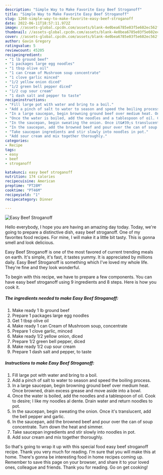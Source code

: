 ```yaml
---
description: "Simple Way to Make Favorite Easy Beef Stroganoff"
title: "Simple Way to Make Favorite Easy Beef Stroganoff"
slug: 1268-simple-way-to-make-favorite-easy-beef-stroganoff
date: 2022-06-11T18:57:11.972Z
image: //assets-global.cpcdn.com/assets/blank-4e0bea6785e03f5e602ec562f230caae08da540cada707380b4fe1bbebba43da.png
thumbnail: //assets-global.cpcdn.com/assets/blank-4e0bea6785e03f5e602ec562f230caae08da540cada707380b4fe1bbebba43da.png
cover: //assets-global.cpcdn.com/assets/blank-4e0bea6785e03f5e602ec562f230caae08da540cada707380b4fe1bbebba43da.png
author: Gavin Gregory
ratingvalue: 5
reviewcount: 45205
recipeingredient:
- "1 lb ground beef"
- "1 packages large egg noodles"
- "1 tbsp olive oil"
- "1 can Cream of Mushroom soup concentrate"
- "1 clove garlic minced"
- "1/2 yellow onion diced"
- "1/2 green bell pepper diced"
- "1/2 cup sour cream"
- "1 dash salt and pepper to taste"
recipeinstructions:
- "Fill large pot with water and bring to a boil."
- "Add a pinch of salt to water to season and speed the boiling process."
- "In a large saucepan, begin browning ground beef over medium heat. Once browned, drain excess grease and move aside into a bowl."
- "Once the water is boiled, add the noodles and a tablespoon of oil. Cook to desire; I like my noodles al dente. Drain water and return noodles to pot."
- "In the saucepan, begin sweating the onion. Once it&#39;s translucent, add the bell pepper and garlic."
- "In the saucepan, add the browned beef and pour over the can of soup concentrate. Turn down the heat and simmer."
- "Take saucepan ingredients and stir slowly into noodles in pot."
- "Add sour cream and mix together thoroughly."
categories:
- Recipe
tags:
- easy
- beef
- stroganoff

katakunci: easy beef stroganoff 
nutrition: 174 calories
recipecuisine: American
preptime: "PT28M"
cooktime: "PT46M"
recipeyield: "1"
recipecategory: Dinner

---
```



![Easy Beef Stroganoff](//assets-global.cpcdn.com/assets/blank-4e0bea6785e03f5e602ec562f230caae08da540cada707380b4fe1bbebba43da.png)

Hello everybody, I hope you are having an amazing day today. Today, we're going to prepare a distinctive dish, easy beef stroganoff. One of my favorites food recipes. For mine, I will make it a little bit tasty. This is gonna smell and look delicious.



Easy Beef Stroganoff is one of the most favored of current trending meals on earth. It's simple, it's fast, it tastes yummy. It is appreciated by millions daily. Easy Beef Stroganoff is something which I've loved my whole life. They're fine and they look wonderful.


To begin with this recipe, we have to prepare a few components. You can have easy beef stroganoff using 9 ingredients and 8 steps. Here is how you cook it.

<!--inarticleads1-->

##### The ingredients needed to make Easy Beef Stroganoff:

1. Make ready 1 lb ground beef
1. Prepare 1 packages large egg noodles
1. Get 1 tbsp olive oil
1. Make ready 1 can Cream of Mushroom soup, concentrate
1. Prepare 1 clove garlic, minced
1. Make ready 1/2 yellow onion, diced
1. Prepare 1/2 green bell pepper, diced
1. Make ready 1/2 cup sour cream
1. Prepare 1 dash salt and pepper, to taste




<!--inarticleads2-->

##### Instructions to make Easy Beef Stroganoff:

1. Fill large pot with water and bring to a boil.
1. Add a pinch of salt to water to season and speed the boiling process.
1. In a large saucepan, begin browning ground beef over medium heat. Once browned, drain excess grease and move aside into a bowl.
1. Once the water is boiled, add the noodles and a tablespoon of oil. Cook to desire; I like my noodles al dente. Drain water and return noodles to pot.
1. In the saucepan, begin sweating the onion. Once it&#39;s translucent, add the bell pepper and garlic.
1. In the saucepan, add the browned beef and pour over the can of soup concentrate. Turn down the heat and simmer.
1. Take saucepan ingredients and stir slowly into noodles in pot.
1. Add sour cream and mix together thoroughly.




So that's going to wrap it up with this special food easy beef stroganoff recipe. Thank you very much for reading. I'm sure that you will make this at home. There's gonna be interesting food in home recipes coming up. Remember to save this page on your browser, and share it to your loved ones, colleague and friends. Thank you for reading. Go on get cooking!
